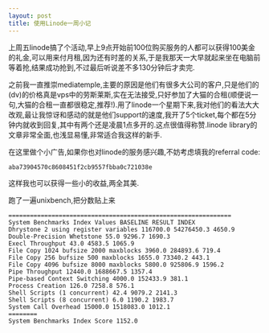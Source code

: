 ```yaml
---
layout: post
title: 使用Linode一周小记
---
```


上周五linode搞了个活动,早上9点开始前100位购买服务的人都可以获得100美金的礼金,可以用来付月租,因为还有时差的关系,于是我那天一大早就起来坐在电脑前等着抢,结果成功抢到,不过最后听说差不多130分钟后才卖完.

之前我一直推崇mediatemple,主要的原因是他们有很多大公司的客户,只是他们的(dv)的价格真是vps中的劳斯莱斯,实在无法接受,只好参加了大猫的合租(顺便说一句,大猫的合租一直都很稳定,推荐!).用了linode一个星期下来,我对他们的看法大大改观,最让我惊讶和感动的就是他们support的速度,我开了5个ticket,每个都在5分钟内就收到回复,其中有两个还是凌晨1点多开的.这点很值得称赞.linode library的文章非常全面,也浅显易懂,非常适合我这样的新手.

在这里做个小广告,如果你也对linode的服务感兴趣,不妨考虑填我的referral code:
```
aba73904570c8608451f2cb9557fbba0c721038e
```
这样我也可以获得一些小的收益,两全其美.

跑了一遍unixbench,把分数贴上来
```
==============================================================
System Benchmarks Index Values BASELINE RESULT INDEX
Dhrystone 2 using register variables 116700.0 54276450.3 4650.9
Double-Precision Whetstone 55.0 9296.7 1690.3
Execl Throughput 43.0 4583.5 1065.9
File Copy 1024 bufsize 2000 maxblocks 3960.0 284893.6 719.4
File Copy 256 bufsize 500 maxblocks 1655.0 73340.2 443.1
File Copy 4096 bufsize 8000 maxblocks 5800.0 925806.9 1596.2
Pipe Throughput 12440.0 1688667.5 1357.4
Pipe-based Context Switching 4000.0 152433.9 381.1
Process Creation 126.0 7258.8 576.1
Shell Scripts (1 concurrent) 42.4 9079.2 2141.3
Shell Scripts (8 concurrent) 6.0 1190.2 1983.7
System Call Overhead 15000.0 1518083.0 1012.1
========
System Benchmarks Index Score 1152.0
```
